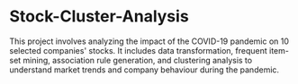 # Stock-Cluster-Analysis
This project involves analyzing the impact of the COVID-19 pandemic on 10 selected companies' stocks. It includes data transformation, frequent item-set mining, association rule generation, and clustering analysis to understand market trends and company behaviour during the pandemic.
